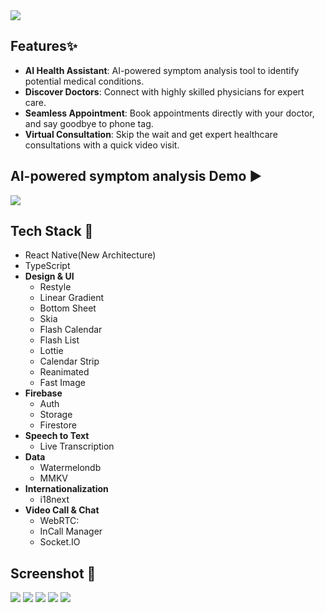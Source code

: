 <img src="https://github.com/user-attachments/assets/6cd8510d-63c8-43e1-a61f-ce4535fde718">

## Features✨
* **AI Health Assistant**: AI-powered symptom analysis tool to identify potential medical conditions.
* **Discover Doctors**: Connect with highly skilled physicians for expert care.
* **Seamless Appointment**: Book appointments directly with your doctor, and say goodbye to phone tag.
* **Virtual Consultation**: Skip the wait and get expert healthcare consultations with a quick video visit.

## AI-powered symptom analysis Demo ▶️ 
[<img src="https://github.com/user-attachments/assets/ac1072fb-c28d-4db1-83a4-efea1b2d9c4d" >](https://www.loom.com/share/70b0ed7332c648ff9c9276eed158cc6f?sid=01a734af-2412-427b-8eb2-1f8827852b45)

 ## Tech Stack 🔨
 - React Native(New Architecture)
 - TypeScript
 - **Design & UI**
   - Restyle
   - Linear Gradient
   - Bottom Sheet
   - Skia
   - Flash Calendar
   - Flash List
   - Lottie
   - Calendar Strip
   - Reanimated
   - Fast Image
 - **Firebase**
   - Auth
   - Storage
   - Firestore
 - **Speech to Text**
   - Live Transcription
 - **Data**
   - Watermelondb
   - MMKV
 - **Internationalization**
   - i18next
 - **Video Call & Chat**
   - WebRTC:
   - InCall Manager
   - Socket.IO

 ## Screenshot 📸
 <img  src="https://github.com/user-attachments/assets/84661066-a92b-4d9e-bc4a-2ef96080cd19" > 
 <img  src="https://github.com/user-attachments/assets/33652974-2ad5-4309-bc7e-3244e53e7d08"  > 
 <img  src="https://github.com/user-attachments/assets/60328405-b68a-4d1c-8fb2-94252252d117"  > 
 <img  src="https://github.com/user-attachments/assets/68b2eddf-120b-42ae-9721-d8772b7fc644"  > 
 <img  src="https://github.com/user-attachments/assets/aa0f630b-50f9-4781-a3c3-295506adaf58"  > 

